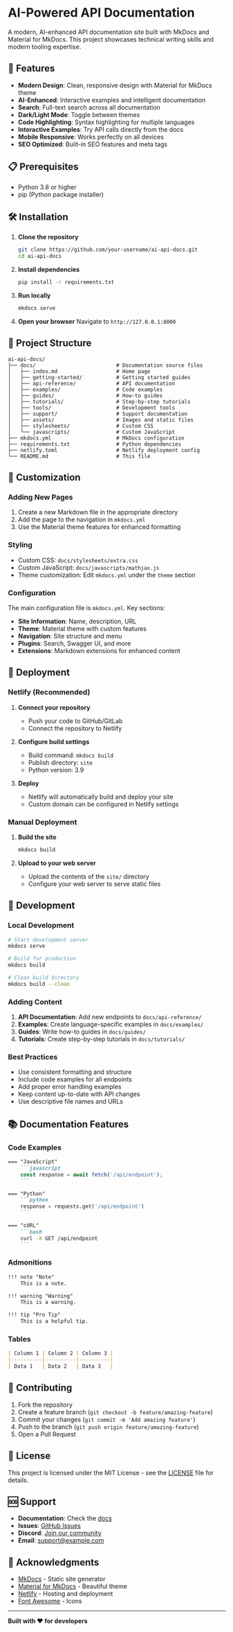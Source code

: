 # AI-Powered API Documentation

A modern, AI-enhanced API documentation site built with MkDocs and Material for MkDocs. This project showcases technical writing skills and modern tooling expertise.

## 🚀 Features

- **Modern Design**: Clean, responsive design with Material for MkDocs theme
- **AI-Enhanced**: Interactive examples and intelligent documentation
- **Search**: Full-text search across all documentation
- **Dark/Light Mode**: Toggle between themes
- **Code Highlighting**: Syntax highlighting for multiple languages
- **Interactive Examples**: Try API calls directly from the docs
- **Mobile Responsive**: Works perfectly on all devices
- **SEO Optimized**: Built-in SEO features and meta tags

## 📋 Prerequisites

- Python 3.8 or higher
- pip (Python package installer)

## 🛠️ Installation

1. **Clone the repository**
   ```bash
   git clone https://github.com/your-username/ai-api-docs.git
   cd ai-api-docs
   ```

2. **Install dependencies**
   ```bash
   pip install -r requirements.txt
   ```

3. **Run locally**
   ```bash
   mkdocs serve
   ```

4. **Open your browser**
   Navigate to `http://127.0.0.1:8000`

## 📁 Project Structure

```
ai-api-docs/
├── docs/                          # Documentation source files
│   ├── index.md                   # Home page
│   ├── getting-started/           # Getting started guides
│   ├── api-reference/             # API documentation
│   ├── examples/                  # Code examples
│   ├── guides/                    # How-to guides
│   ├── tutorials/                 # Step-by-step tutorials
│   ├── tools/                     # Development tools
│   ├── support/                   # Support documentation
│   ├── assets/                    # Images and static files
│   ├── stylesheets/               # Custom CSS
│   └── javascripts/               # Custom JavaScript
├── mkdocs.yml                     # MkDocs configuration
├── requirements.txt               # Python dependencies
├── netlify.toml                   # Netlify deployment config
└── README.md                      # This file
```

## 🎨 Customization

### Adding New Pages

1. Create a new Markdown file in the appropriate directory
2. Add the page to the navigation in `mkdocs.yml`
3. Use the Material theme features for enhanced formatting

### Styling

- Custom CSS: `docs/stylesheets/extra.css`
- Custom JavaScript: `docs/javascripts/mathjax.js`
- Theme customization: Edit `mkdocs.yml` under the `theme` section

### Configuration

The main configuration file is `mkdocs.yml`. Key sections:

- **Site Information**: Name, description, URL
- **Theme**: Material theme with custom features
- **Navigation**: Site structure and menu
- **Plugins**: Search, Swagger UI, and more
- **Extensions**: Markdown extensions for enhanced content

## 🚀 Deployment

### Netlify (Recommended)

1. **Connect your repository**
   - Push your code to GitHub/GitLab
   - Connect the repository to Netlify

2. **Configure build settings**
   - Build command: `mkdocs build`
   - Publish directory: `site`
   - Python version: 3.9

3. **Deploy**
   - Netlify will automatically build and deploy your site
   - Custom domain can be configured in Netlify settings

### Manual Deployment

1. **Build the site**
   ```bash
   mkdocs build
   ```

2. **Upload to your web server**
   - Upload the contents of the `site/` directory
   - Configure your web server to serve static files

## 🔧 Development

### Local Development

```bash
# Start development server
mkdocs serve

# Build for production
mkdocs build

# Clean build directory
mkdocs build --clean
```

### Adding Content

1. **API Documentation**: Add new endpoints to `docs/api-reference/`
2. **Examples**: Create language-specific examples in `docs/examples/`
3. **Guides**: Write how-to guides in `docs/guides/`
4. **Tutorials**: Create step-by-step tutorials in `docs/tutorials/`

### Best Practices

- Use consistent formatting and structure
- Include code examples for all endpoints
- Add proper error handling examples
- Keep content up-to-date with API changes
- Use descriptive file names and URLs

## 📚 Documentation Features

### Code Examples

```markdown
=== "JavaScript"
    ```javascript
    const response = await fetch('/api/endpoint');
    ```

=== "Python"
    ```python
    response = requests.get('/api/endpoint')
    ```

=== "cURL"
    ```bash
    curl -X GET /api/endpoint
    ```
```

### Admonitions

```markdown
!!! note "Note"
    This is a note.

!!! warning "Warning"
    This is a warning.

!!! tip "Pro Tip"
    This is a helpful tip.
```

### Tables

```markdown
| Column 1 | Column 2 | Column 3 |
|----------|----------|----------|
| Data 1   | Data 2   | Data 3   |
```

## 🤝 Contributing

1. Fork the repository
2. Create a feature branch (`git checkout -b feature/amazing-feature`)
3. Commit your changes (`git commit -m 'Add amazing feature'`)
4. Push to the branch (`git push origin feature/amazing-feature`)
5. Open a Pull Request

## 📄 License

This project is licensed under the MIT License - see the [LICENSE](LICENSE) file for details.

## 🆘 Support

- **Documentation**: Check the [docs](https://your-site.netlify.app)
- **Issues**: [GitHub Issues](https://github.com/your-username/ai-api-docs/issues)
- **Discord**: [Join our community](https://discord.gg/your-community)
- **Email**: support@example.com

## 🙏 Acknowledgments

- [MkDocs](https://www.mkdocs.org/) - Static site generator
- [Material for MkDocs](https://squidfunk.github.io/mkdocs-material/) - Beautiful theme
- [Netlify](https://netlify.com/) - Hosting and deployment
- [Font Awesome](https://fontawesome.com/) - Icons

---

**Built with ❤️ for developers** 